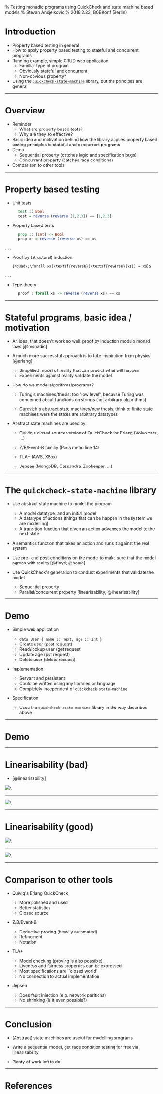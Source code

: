 % Testing monadic programs using QuickCheck and state machine based models
% Stevan Andjelkovic
% 2018.2.23, BOBKonf (Berlin)

# Introduction

* Property based testing in general
* How to apply property based testing to stateful and concurrent programs
* Running example, simple CRUD web application
    - Familiar type of program
    - Obviously stateful and concurrent
    - Non-obvious property?
* Using the
  [`quickcheck-state-machine`](https://github.com/advancedtelematic/quickcheck-state-machine)
  library, but the principes are general

---

# Overview

* Reminder
    - What are property based tests?
    - Why are they so effective?
* Basic idea and motivation behind how the library applies property based
  testing principles to stateful and concurrent programs
* Demo
    - Sequential property (catches logic and specification bugs)
    - Concurrent property (catches race conditions)
* Comparison to other tools

---

# Property based testing

* Unit tests

```haskell
      test :: Bool
      test = reverse (reverse [1,2,3]) == [1,2,3]

```

* Property based tests

```haskell
      prop :: [Int] -> Bool
      prop xs = reverse (reverse xs) == xs
```

. . .

* Proof by (structural) induction

      $\quad\;\forall xs(\textsf{reverse}(\textsf{reverse}(xs)) = xs)$

. . .

* Type theory

```haskell
      proof : forall xs -> reverse (reverse xs) == xs
```

---

# Stateful programs, basic idea / motivation

* An idea, that doesn't work so well: proof by induction modulo
  monad laws [@monadic]

* A much more successful approach is to take inspiration from physics [@erlang]
    - Simplified model of reality that can predict what will happen
    - Experiments against reality validate the model

* How do we model algorithms/programs?

    - Turing's machines/thesis: too "low level", because Turing was
      concerned about functions on strings (not arbitrary algorithms)

    - Gurevich's abstract state machines/new thesis, think of finite
      state machines were the states are arbitrary datatypes

* Abstract state machines are used by:

    - Quiviq's closed source version of QuickCheck for Erlang (Volvo
      cars, ...)

    - Z/B/Event-B familiy (Paris metro line 14)

    - TLA+ (AWS, XBox)

    - Jepsen (MongoDB, Cassandra, Zookeeper, ...)

---

# The `quickcheck-state-machine` library

* Use abstract state machine to model the program
    - A model datatype, and an initial model
    - A datatype of actions (things that can be happen in the system we are modelling)
    - A transition function that given an action advances the model to the
      next state

* A semantics function that takes an action and runs it against the real system

* Use pre- and post-conditions on the model to make sure that the model agrees
  with reality [@floyd; @hoare]

* Use QuickCheck's generation to conduct experiments that validate the
  model

    - Sequential property
    - Parallel/concurrent property [linearisability, @linearisability]

---

# Demo

* Simple web application
    - `data User { name :: Text, age :: Int }`
    - Create user (post request)
    - Read/lookup user (get request)
    - Update age (put request)
    - Delete user (delete request)

* Implementation
    - Servant and persistant
    - Could be written using any libraries or language
    - Completely independent of `quickcheck-state-machine`

* Specification

    - Uses the `quickcheck-state-machine` library in the way described
      above

---

# Demo

---

# Linearisability (bad)

* [@linearisability]

![](image/lin1a.jpg)\


---


![](image/lin1b.jpg)\


---

# Linearisability (good)

![](image/lin2a.jpg)\


---


![](image/lin2b.jpg)\


---

# Comparison to other tools

* Quiviq's Erlang QuickCheck
    - More polished and used
    - Better statistics
    - Closed source

* Z/B/Event-B
    - Deductive proving (heavily automated)
    - Refinement
    - Notation

* TLA+
    - Model checking (proving is also possible)
    - Liveness and fairness properties can be expressed
    - Most specifications are ``closed world''
    - No connection to actual implementation

* Jepsen
    - Does fault injection (e.g. network paritions)
    - No shrinking (is it even possible?)

---

# Conclusion

* (Abstract) state machines are useful for modelling programs

* Write a sequential model, get race condition testing for free
  via linearisability

* Plenty of work left to do

---

# References
